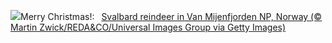 ![](https://www.bing.com/th?id=OHR.ReindeerTrio_EN-US1000272747_UHD.jpg&w=1000)Merry Christmas!:&nbsp;&ensp;[Svalbard reindeer in Van Mijenfjorden NP, Norway (© Martin Zwick/REDA&CO/Universal Images Group via Getty Images)](https://www.bing.com/th?id=OHR.ReindeerTrio_EN-US1000272747_UHD.jpg)
<br><br/>
